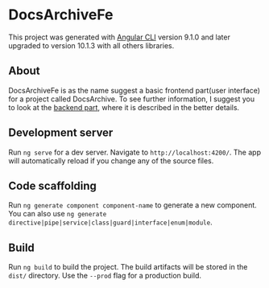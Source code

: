 # DocsArchiveFe

This project was generated with [Angular CLI](https://github.com/angular/angular-cli) version 9.1.0 and later
 upgraded to version 10.1.3 with all others libraries.
 
## About
DocsArchiveFe is as the name suggest a basic frontend part(user interface) for a project called DocsArchive.
To see further information, I suggest you to look at the [backend part](https://github.com/EnjoyB/docs-archive-backend),
 where it is described in the better details.

## Development server

Run `ng serve` for a dev server. Navigate to `http://localhost:4200/`. The app will automatically reload if you change any of the source files.

## Code scaffolding

Run `ng generate component component-name` to generate a new component. You can also use `ng generate directive|pipe|service|class|guard|interface|enum|module`.

## Build

Run `ng build` to build the project. The build artifacts will be stored in the `dist/` directory. Use the `--prod` flag for a production build.
